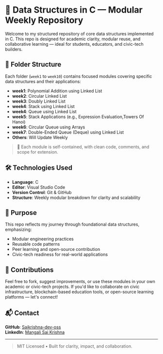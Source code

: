# 🧠 Data Structures in C — Modular Weekly Repository

Welcome to my structured repository of core data structures implemented in C. This repo is designed for academic clarity, modular reuse, and collaborative learning — ideal for students, educators, and civic-tech builders.

## 📂 Folder Structure

Each folder (`week1` to `week10`) contains focused modules covering specific data structures and their applications:

- **week1**: Polynomial Addition using Linked List
- **week2**: Circular Linked List
- **week3**: Doubly Linked List
- **week4**: Stack using Linked List
- **week4**: Queue using Linked List
- **week5**: Stack Applications (e.g., Expression Evaluation,Towers Of Hanoi)
- **week6**: Circular Queue using Arrays
- **week7**: Double-Ended Queue (Deque) using Linked List
- **Others**: Will Update Weekly

> 📌 Each module is self-contained, with clean code, comments, and scope for extension.

## 🛠️ Technologies Used

- **Language**: C
- **Editor**: Visual Studio Code
- **Version Control**: Git & GitHub
- **Structure**: Weekly modular breakdown for clarity and scalability

## 🎯 Purpose

This repo reflects my journey through foundational data structures, emphasizing:
- Modular engineering practices
- Reusable code patterns
- Peer learning and open-source contribution
- Civic-tech readiness for real-world applications

## 🤝 Contributions

Feel free to fork, suggest improvements, or use these modules in your own academic or civic-tech projects. If you'd like to collaborate on civic infrastructure, blockchain-based education tools, or open-source learning platforms — let's connect!

## 📬 Contact

**GitHub**: [Saikrishna-dev-oss](https://github.com/Saikrishna-dev-oss)  
**LinkedIn**: [Mangali Sai Krishna](https://www.linkedin.com/in/mangali-sai-krishna) 

---

> MIT Licensed • Built for clarity, impact, and collaboration.